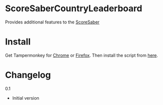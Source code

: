 # ScoreSaberCountryLeaderboard
Provides additional features to the [ScoreSaber](https://scoresaber.com)

# Install
Get Tampermonkey for [Chrome](https://chrome.google.com/webstore/detail/tampermonkey/dhdgffkkebhmkfjojejmpbldmpobfkfo) or [Firefox](https://addons.mozilla.org/firefox/addon/tampermonkey/). Then install the script from [here](https://github.com/motzel/ScoreSaberCountryLeaderboard/raw/master/ss_country_leaderboard.js).

# Changelog

0.1
 - Initial version